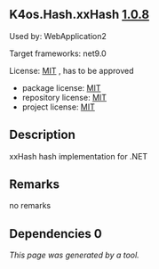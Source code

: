 K4os.Hash.xxHash [1.0.8](https://www.nuget.org/packages/K4os.Hash.xxHash/1.0.8)
--------------------

Used by: WebApplication2

Target frameworks: net9.0

License: [MIT](../../../../licenses/mit) , has to be approved

- package license: [MIT](https://raw.githubusercontent.com/MiloszKrajewski/K4os.Hash.xxHash/master/LICENSE) 
- repository license: [MIT](https://github.com/MiloszKrajewski/K4os.Hash.xxHash) 
- project license: [MIT](https://github.com/MiloszKrajewski/K4os.Hash.xxHash) 

Description
-----------
xxHash hash implementation for .NET

Remarks
-----------
no remarks


Dependencies 0
-----------


*This page was generated by a tool.*